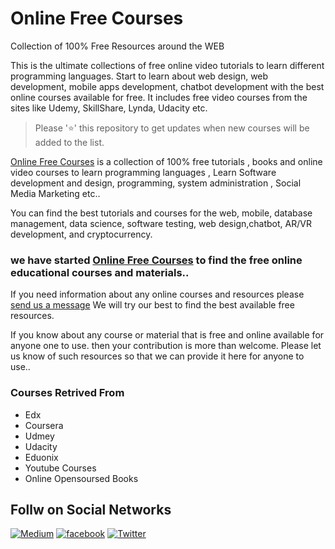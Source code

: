 # Online Free Courses
Collection of 100% Free Resources around the WEB

This is the ultimate collections of free online video tutorials to learn different programming languages. Start to learn about web design, web development, mobile apps development, chatbot development with the best online courses available for free. It includes free video courses from the sites like Udemy, SkillShare, Lynda, Udacity etc.


> Please '⭐' this repository to get updates when new courses will be added to the list.


[Online Free Courses](https://learnfreecourses.com) is a collection of 100% free tutorials , books and online video courses to learn programming languages , Learn Software development and design, programming, system administration , Social Media Marketing etc..

You can find the best tutorials and courses for the web, mobile, database management, data science, software testing, web design,chatbot, AR/VR development, and cryptocurrency.


### we have started [Online Free Courses](https://learnfreecourses.com) to find the free online educational courses and materials.. 

If you need information about any online courses and resources please [send us a message](https://www.learnfreecourses.com/p/contact.html) We will try our best to find the best available free resources.  

If you know about any course or material that is free and online available for anyone one to use. then your contribution is more than welcome. Please let us know of such resources so that we can provide it here for anyone to use..

### Courses Retrived From

* Edx
* Coursera
* Udmey
* Udacity 
* Eduonix
* Youtube Courses
* Online Opensoursed Books

## Follw on Social Networks

[![Medium](https://camo.githubusercontent.com/053f013947f1886965f3f3de6ed6a2f926a4012c/68747470733a2f2f63646e302e69636f6e66696e6465722e636f6d2f646174612f69636f6e732f7069636f6e732d736f6369616c2f35372f3130382d6d656469756d2d36342e706e67)](https://medium.com/onlinefreecourses)
[![facebook](https://camo.githubusercontent.com/5377152e6d19b4664c93e82240f49251eba3cfc4/68747470733a2f2f63646e332e69636f6e66696e6465722e636f6d2f646174612f69636f6e732f667265652d736f6369616c2d69636f6e732f36372f66616365626f6f6b5f636972636c655f636f6c6f722d36342e706e67)](https://www.facebook.com/Learningaroundtheweb/)
[![Twitter](https://camo.githubusercontent.com/d06f334465074446f1938d35e5b462e577269840/68747470733a2f2f63646e332e69636f6e66696e6465722e636f6d2f646174612f69636f6e732f667265652d736f6369616c2d69636f6e732f36372f747769747465725f636972636c655f636f6c6f722d36342e706e67)](https://twitter.com/OnlineFreeCour1)


